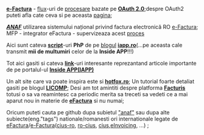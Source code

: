 [**e-Factura**](https://mfinante.gov.ro/static/10/eFactura/PrezentareE-factura.pdf) - [flux](https://www.bitsoftware.eu/sbs-efactura/)-uri de [procesare](https://static.anaf.ro/static/10/Anaf/Informatii_R/API/Oauth_procedura_inregistrare_aplicatii_portal_ANAF.pdf) bazate pe [**OAuth 2.0**](https://iapp.ro/blog);despre OAuth2 puteti afla cate ceva si pe aceasta [pagina](https://stateful.com/blog/oauth-refresh-token-best-practices);

[***ANAF***](https://www.anaf.ro/anaf/internet/ANAF/despre_anaf/strategii_anaf/proiecte_digitalizare/e.factura) utilizarea sistemului național privind factura electronică RO  [e-Factura](https://mfinante.gov.ro/web/efactura/informatii-tehnice); MFP - integrator eFactura - supervizeaza acest  [proces ](https://mfinante.gov.ro/ro/web/efactura/prezentare)

Aici sunt cateva [**script**](https://github.com/stefanache/MFP-ANAF-RO/tree/main/php_scripts/iapp)-uri **PhP** de pe [blogul](https://iapp.ro/blog) [**iapp.ro**](https://iapp.ro/articol/exemplu-de-integrare-api-anaf-spv-php-oauth2)(...pe aceasta cale transmit **mii de multumiri** celor de la **Inside APP**!!!)

  Tot aici gasiti si cateva [**link**](https://github.com/stefanache/MFP-ANAF-RO/tree/main/php_scripts/iapp/Link_uri_IAPP)-uri interesante reprezantand articole importante de pe portalul-ul [**Inside APP(IAPP)**](https://iapp.ro)

Un alt site care va poate inspira este si [**hotfox.ro**](https://hotfox.ro/forum/viewtopic.php?t=7&start=80); Un tutorial foarte detaliat gasiti pe blogul [**LICOMP**](https://www.licomp.ro/efactura_tutor.aspx);
Desi am tot amintiti despre platforma [**Facturis**](https://facturis-online.ro/api-program-de-facturare-gestiune-online/modificarea-produselor.html) totusi o sa va reamintesc ca periodic merita sa treceti sa vedeti ce a mai aparut nou in materie de [**eFactura**](https://facturis-online.ro/e-factura/biblioteca-cu-informatii-oficiale-despre-formatul-xml-pentru-e-factura.html) si nu numai;

Oricum puteti cauta pe github dupa subietul ["anaf"](https://github.com/topics/anaf) sau dupa alte subiecte(eng."tags") nationale/romanesti ori internationale legate de [eFactura](https://github.com/topics/efactura)/[e-Factura](https://github.com/topics/e-factura)([cius-ro](https://github.com/topics/cius-ro), [ro-cius](https://github.com/topics/ro-cius), [cius](https://github.com/topics/cius),[eInvoicing](https://josemmo.github.io/einvoicing/reference/cius-ro/), ...) ;
